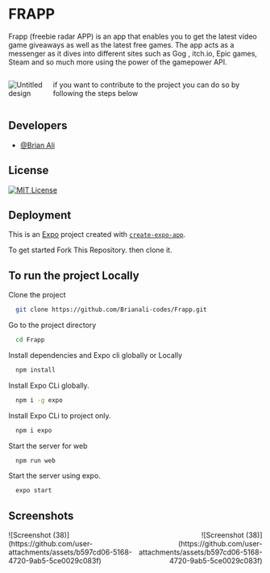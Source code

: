 
# FRAPP 
Frapp (freebie radar APP) is an app that enables you to get the latest video game giveaways as well as the latest free games. The app acts as a messenger as it dives into different sites such as Gog , itch.io, Epic games, Steam and so much more using the power of the gamepower API.

<div style="display: flex;"; align="start">
  
  ![Untitled design](https://github.com/user-attachments/assets/7f2a2f71-a1cf-4e3d-bcbd-37beab10c3ed)


  if you want to contribute to the project you can do so by following the steps below

</div>

## Developers


- [@Brian Ali](https://www.github.com/brianali-codes)



## License



[![MIT License](https://img.shields.io/badge/License-MIT-green.svg)](https://choosealicense.com/licenses/mit/)



## Deployment

This is an [Expo](https://expo.dev) project created with [`create-expo-app`](https://www.npmjs.com/package/create-expo-app).

To get started Fork This Repository. then clone it.





## To run the project Locally

Clone the project

```bash
  git clone https://github.com/Brianali-codes/Frapp.git
```

Go to the project directory

```bash
  cd Frapp
```

Install dependencies and Expo cli globally or Locally

```bash
  npm install
```
Install Expo CLi globally.
```bash
  npm i -g expo
```
Install Expo CLi to project only.
```bash
  npm i expo
```
Start the server for web
```bash
  npm run web
```
Start the server using expo.
```bash
  expo start
```

## Screenshots
    
<div style="display: flex; justify-content: space-between;">
  <div style="text-align: left;">
    ![Screenshot (38)](https://github.com/user-attachments/assets/b597cd06-5168-4720-9ab5-5ce0029c083f)
  </div>
  <div style="text-align: right;">
    ![Screenshot (38)](https://github.com/user-attachments/assets/b597cd06-5168-4720-9ab5-5ce0029c083f)
  </div>
</div>













